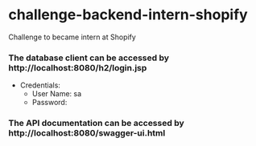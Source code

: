 # challenge-backend-intern-shopify

Challenge to became intern at Shopify

### The database client can be accessed by http://localhost:8080/h2/login.jsp
- Credentials:
	- User Name: sa
	- Password: 
	
### The API documentation can be accessed by http://localhost:8080/swagger-ui.html
